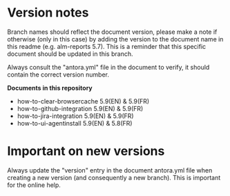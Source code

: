 # Version notes

Branch names should reflect the document version, please make a note if otherwise (only in this case) by adding the version to the document name in this readme (e.g. alm-reports 5.7). This is a reminder that this specific document should be updated in this branch.

Always consult the "antora.yml" file in the document to verify, it should contain the correct version number.

**Documents in this repository**

* how-to-clear-browsercache 5.9(EN) & 5.9(FR)
* how-to-github-integration 5.9(EN) & 5.9(FR)
* how-to-jira-integration 5.9(EN) & 5.9(FR)
* how-to-ui-agentinstall 5.9(EN) & 5.8(FR)


# Important on new versions

Always update the "version" entry in the document antora.yml file when creating a new version (and consequently a new branch). This is important for the online help.